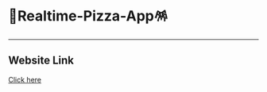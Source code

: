 # 🎉Realtime-Pizza-App🪅
------------------------------------------------------------
## Website Link

[Click here](http://pizzamart.herokuapp.com/)
